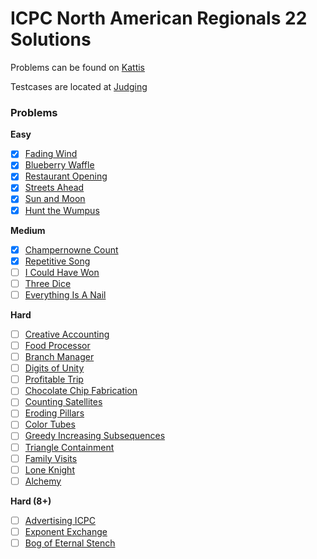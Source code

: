# ICPC North American Regionals 22 Solutions

Problems can be found on [Kattis](https://open.kattis.com/problem-sources/2022%20ICPC%20North%20America%20Regional%20Programming%20Contests%20%28February%2025%2C%202023%29)

Testcases are located at [Judging](http://serjudging.vanb.org/?cat=44)

### Problems

**Easy**

- [x] [Fading Wind](https://open.kattis.com/problems/fadingwind)
- [x] [Blueberry Waffle](https://open.kattis.com/problems/blueberrywaffle)
- [x] [Restaurant Opening](https://open.kattis.com/problems/restaurantopening)
- [x] [Streets Ahead](https://open.kattis.com/problems/streetsahead)
- [x] [Sun and Moon](https://open.kattis.com/problems/sunandmoon)
- [x] [Hunt the Wumpus](https://open.kattis.com/problems/huntthewumpus)

**Medium**

- [x] [Champernowne Count](https://open.kattis.com/problems/champernownecount)
- [x] [Repetitive Song](https://open.kattis.com/problems/repetitivesong)
- [ ] [I Could Have Won](https://open.kattis.com/problems/icouldhavewon)
- [ ] [Three Dice](https://open.kattis.com/problems/threedice)
- [ ] [Everything Is A Nail](https://open.kattis.com/problems/everythingisanail)

**Hard**

- [ ] [Creative Accounting](https://open.kattis.com/problems/creativeaccounting)
- [ ] [Food Processor](https://open.kattis.com/problems/foodprocessor)
- [ ] [Branch Manager](https://open.kattis.com/problems/branchmanager)
- [ ] [Digits of Unity](https://open.kattis.com/problems/digitsofunity)
- [ ] [Profitable Trip](https://open.kattis.com/problems/profitabletrip)
- [ ] [Chocolate Chip Fabrication](https://open.kattis.com/problems/chocolatechipfabrication)
- [ ] [Counting Satellites](https://open.kattis.com/problems/countingsatellites)
- [ ] [Eroding Pillars](https://open.kattis.com/problems/erodingpillars)
- [ ] [Color Tubes](https://open.kattis.com/problems/colortubes)
- [ ] [Greedy Increasing Subsequences](https://open.kattis.com/problems/greedyincreasingsubsequences)
- [ ] [Triangle Containment](https://open.kattis.com/problems/trianglecontainment)
- [ ] [Family Visits](https://open.kattis.com/problems/familyvisits)
- [ ] [Lone Knight](https://open.kattis.com/problems/loneknight)
- [ ] [Alchemy](https://open.kattis.com/problems/alchemy2)

**Hard (8+)**

- [ ] [Advertising ICPC](https://open.kattis.com/problems/advertisingicpc)
- [ ] [Exponent Exchange](https://open.kattis.com/problems/exponentexchange)
- [ ] [Bog of Eternal Stench](https://open.kattis.com/problems/bogofeternalstench)
